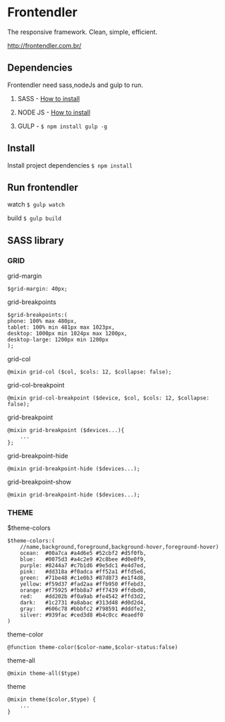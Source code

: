 Frontendler
===========

The responsive framework. Clean, simple, efficient.

http://frontendler.com.br/


Dependencies
------

Frontendler need sass,nodeJs and gulp to run.

1) SASS - [How to install](http://sass-lang.com/install)

2) NODE JS - [How to install](http://nodejs.org/)

3) GULP - ```$ npm install gulp -g```

Install
------

Install project dependencies ```$ npm install```

Run frontendler
------

watch ```$ gulp watch```

build ```$ gulp build```


SASS library
------

### GRID

grid-margin

```
$grid-margin: 40px;
```

grid-breakpoints

```
$grid-breakpoints:(
phone: 100% max 480px,
tablet: 100% min 481px max 1023px,
desktop: 1000px min 1024px max 1200px,
desktop-large: 1200px min 1200px
);
```

grid-col

```
@mixin grid-col ($col, $cols: 12, $collapse: false);
```

grid-col-breakpoint

```
@mixin grid-col-breakpoint ($device, $col, $cols: 12, $collapse: false);
```

grid-breakpoint

```
@mixin grid-breakpoint ($devices...){
	...
};
```

grid-breakpoint-hide

```
@mixin grid-breakpoint-hide ($devices...);
```

grid-breakpoint-show

```
@mixin grid-breakpoint-hide ($devices...);
```

### THEME

$theme-colors

```
$theme-colors:(
	//name,background,foreground,background-hover,foreground-hover)
	ocean:  #00a7ca #a4d6e5 #52cbf2 #d5f0fb,
	blue:   #0075d3 #a4c2e9 #2c8bee #d0e0f9,
	purple: #8244a7 #c7b1d6 #9e5dc1 #e4d7ed,
	pink:   #dd318a #f0adca #ff52a1 #ffd5e6,
	green:  #71be48 #c1e0b3 #87d873 #e1f4d8,
	yellow: #f59d37 #fad2aa #ffb950 #ffebd3,
	orange: #f75925 #fbb8a7 #ff7439 #ffdbd0,
	red:    #dd202b #f0a9ab #fe4542 #ffd3d2,
	dark:   #1c2731 #a8abac #313d48 #d0d2d4,
	gray:   #606c78 #bbbfc2 #798591 #dddfe2,
	silver: #939fac #ced3d8 #b4c0cc #eaedf0
)
```

theme-color
```
@function theme-color($color-name,$color-status:false)
```

theme-all
```
@mixin theme-all($type)
```

theme
```
@mixin theme($color,$type) {
	...
}
```
